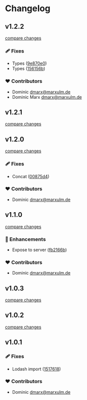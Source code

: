 # Changelog


## v1.2.2

[compare changes](https://github.com/domsen123/nuxt-email/compare/v1.2.1...v1.2.2)

### 🩹 Fixes

- Types ([9e870e0](https://github.com/domsen123/nuxt-email/commit/9e870e0))
- Types ([156156b](https://github.com/domsen123/nuxt-email/commit/156156b))

### ❤️ Contributors

- Dominic <dmarx@marxulm.de>
- Dominic Marx <dmarx@marxulm.de>

## v1.2.1

[compare changes](https://github.com/domsen123/nuxt-email/compare/v1.2.0...v1.2.1)

## v1.2.0

[compare changes](https://github.com/domsen123/nuxt-email/compare/v1.1.0...v1.2.0)

### 🩹 Fixes

- Concat ([00875d4](https://github.com/domsen123/nuxt-email/commit/00875d4))

### ❤️ Contributors

- Dominic <dmarx@marxulm.de>

## v1.1.0

[compare changes](https://github.com/domsen123/nuxt-email/compare/v1.0.3...v1.1.0)

### 🚀 Enhancements

- Expose to server ([fb2166b](https://github.com/domsen123/nuxt-email/commit/fb2166b))

### ❤️ Contributors

- Dominic <dmarx@marxulm.de>

## v1.0.3

[compare changes](https://github.com/domsen123/nuxt-email/compare/v1.0.2...v1.0.3)

## v1.0.2

[compare changes](https://github.com/your-org/my-module/compare/v1.0.1...v1.0.2)

## v1.0.1


### 🩹 Fixes

- Lodash import ([1517618](https://github.com/your-org/my-module/commit/1517618))

### ❤️ Contributors

- Dominic <dmarx@marxulm.de>

